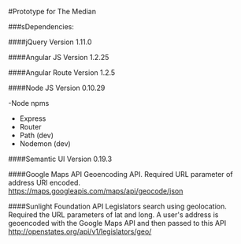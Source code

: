 #Prototype for The Median

###sDependencies:

####jQuery
Version 1.11.0

####Angular JS
Version 1.2.25

####Angular Route
Version 1.2.5

####Node JS
Version 0.10.29

-Node npms
* Express
* Router
* Path (dev)
* Nodemon (dev)

####Semantic UI
Version 0.19.3

####Google Maps API
Geoencoding API. Required URL parameter of address URI encoded.
https://maps.googleapis.com/maps/api/geocode/json

####Sunlight Foundation API
Legislators search using geolocation. Required the URL parameters of lat and long. A user's address is geoencoded with the Google Maps API and then passed to this API
http://openstates.org/api/v1/legislators/geo/


